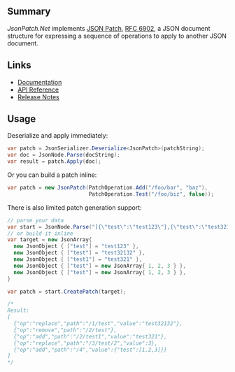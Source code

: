 ## Summary

_JsonPatch.Net_ implements [JSON Patch](https://jsonpatch.com/), [RFC 6902](https://datatracker.ietf.org/doc/html/rfc6902), a JSON document structure for expressing a sequence of operations to apply to another JSON document.

## Links

- [Documentation](https://docs.json-everything.net/patch/basics/)
- [API Reference](https://docs.json-everything.net/api/JsonPatch.Net/JsonPatch/)
- [Release Notes](https://docs.json-everything.net/rn-json-patch/)

## Usage

Deserialize and apply immediately:

```c#
var patch = JsonSerializer.Deserialize<JsonPatch>(patchString);
var doc = JsonNode.Parse(docString);
var result = patch.Apply(doc);
```

Or you can build a patch inline:

```c#
var patch = new JsonPatch(PatchOperation.Add("/foo/bar", "baz"),
                          PatchOperation.Test("/foo/biz", false));
```

There is also limited patch generation support:

```c#
// parse your data
var start = JsonNode.Parse("[{\"test\":\"test123\"},{\"test\":\"test321\"},{\"test\":[1,2,3]},{\"test\":[1,2,4]}]");
// or build it inline
var target = new JsonArray{
  new JsonObject { ["test"] = "test123" },
  new JsonObject { ["test"] = "test32132" },
  new JsonObject { ["test1"] = "test321" },
  new JsonObject { ["test"] = new JsonArray{ 1, 2, 3 } },
  new JsonObject { ["test"] = new JsonArray{ 1, 2, 3 } },
}

var patch = start.CreatePatch(target);

/*
Result:
[
  {"op":"replace","path":"/1/test","value":"test32132"},
  {"op":"remove","path":"/2/test"},
  {"op":"add","path":"/2/test1","value":"test321"},
  {"op":"replace","path":"/3/test/2","value":3},
  {"op":"add","path":"/4","value":{"test":[1,2,3]}}
]
*/
```